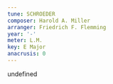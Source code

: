 ```yaml
---
tune: SCHROEDER
composer: Harold A. Miller
arranger: Friedrich F. Flemming
year: '-'
meter: L.M.
key: E Major
anacrusis: 0
---
```

undefined